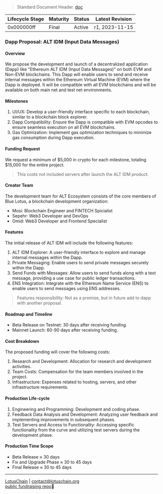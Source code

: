 > Standard Document Header. [doc](https://github.com/blue-lotus-org/business-/blob/main/Standard-Document-Header.md)

| Lifecycle Stage | Maturity      | Status | Latest Revision |
|-----------------|---------------|--------|-----------------|
| 0x000000ff      | Final         | Active | r1, 2023-11-15  |

### Dapp Proposal: ALT IDM (Input Data Messages)

#### Overview
We propose the development and launch of a decentralized application (Dapp) like "Ethereum ALT IDM (Input Data Messages)" on both EVM and Non-EVM blockchains. This Dapp will enable users to send and receive internal messages within the Ethereum Virtual Machine (EVM) where the Dapp is deployed. It will be compatible with all EVM blockchains and will be available on both main net and test net environments.

#### Milestones
1. UI/UX: Develop a user-friendly interface specific to each blockchain, similar to a blockchain block explorer.
2. Dapp Compatibility: Ensure the Dapp is compatible with EVM opcodes to ensure seamless execution on all EVM blockchains.
3. Gas Optimization: Implement gas optimization techniques to minimize gas consumption during Dapp execution.

#### Funding Request
We request a minimum of $5,000 in crypto for each milestone, totaling $15,000 for the entire project.
> This costs not included servers after launch the ALT IDM product.

#### Creator Team
The development team for ALT Ecosystem consists of the core members of Blue Lotus, a blockchain development organization:
- Mosi: Blockchain Engineer and FINTECH Spicialist
- Sepehr: Web3 Developer and DevOps
- Omid: Web3 Developer and Frontend Specialist

#### Features
The initial release of ALT IDM will include the following features:
1. ALT IDM Explorer: A user-friendly interface to explore and manage internal messages within the Dapp.
2. Private Messaging: Enable users to send private messages securely within the Dapp.
3. Send Funds with Messages: Allow users to send funds along with a text message, providing a use case for public ledger transactions.
4. ENS Integration: Integrate with the Ethereum Name Service (ENS) to enable users to send messages using ENS addresses.
> Features responsibility: Not as a promise, but in future add to dapp with another proposal.

#### Roadmap and Timeline
- Beta Release on Testnet: 30 days after receiving funding.
- Mainnet Launch: 60-90 days after receiving funding.

#### Cost Breakdown
The proposed funding will cover the following costs:
1. Research and Development: Allocation for research and development activities.
2. Team Costs: Compensation for the team members involved in the project.
3. Infrastructure: Expenses related to hosting, servers, and other infrastructure requirements.

#### Production Life-cycle
1. Engineering and Programming: Development and coding phase.
2. Feedback Data Analysis and Development: Analyzing user feedback and implementing improvements in subsequent phases.
3. Test Servers and Access to Functionality: Accessing specific functionality from the curve and utilizing test servers during the development phase.

#### Production Time Scope
- Beta Release ≈ 30 days
- Fix and Upgrade Phase ≈ 30 to 45 days
- Final Release ≈ 30 to 45 days

---

[LotusChain](https://lotuschain.org) | contact@lotuschain.org\
[public fundraising repo](https://github.com/blue-lotus-lab/IDM-polygon/tree/main)🧾
